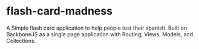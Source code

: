 flash-card-madness
==================
A Simple flash card application to help people test their spanish. Built on BackboneJS as a single page application with Routing, Views, Models, and Collections. 
